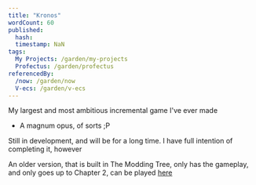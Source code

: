 ```yaml
---
title: "Kronos"
wordCount: 60
published:
  hash: 
  timestamp: NaN
tags:
  My Projects: /garden/my-projects
  Profectus: /garden/profectus
referencedBy:
  /now: /garden/now
  V-ecs: /garden/v-ecs
---
```


My largest and most ambitious incremental game I've ever made
- A magnum opus, of sorts ;P

Still in development, and will be for a long time. I have full intention of completing it, however

An older version, that is built in The Modding Tree, only has the gameplay, and only goes up to Chapter 2, can be played [here](https://thepaperpilot.org/kronos/)
